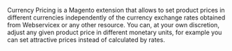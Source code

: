 Currency Pricing is a Magento extension that allows to set product prices in different currencies independently of the currency exchange rates obtained from Webservicex or any other resource. You can, at your own discretion, adjust any given product price in different monetary units, for example you can set attractive prices instead of calculated by rates.